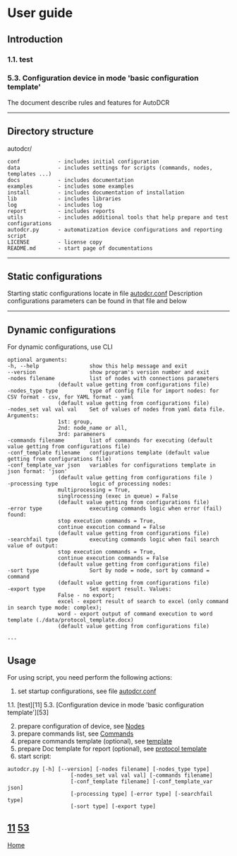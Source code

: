 # User guide 

## Introduction

### 1.1. test

### 5.3. Configuration device in mode 'basic configuration template'

The document describe rules and features for AutoDCR

---
## Directory structure


autodcr/

	conf            - includes initial configuration     
	data            - includes settings for scripts (commands, nodes, templates ...)
	docs            - includes documentation
	examples        - includes some examples
	install         - includes documentation of installation
	lib             - includes libraries  
	log             - includes log
	report          - includes reports
	utils           - includes additional tools that help prepare and test configurations
	autodcr.py      - automatization device configurations and reporting script
	LICENSE         - license copy
	README.md       - start page of documentations

---

## Static configurations

Starting static configurations locate in file [autodcr.conf]
Description configurations parameters can be found in that file and below

---

## Dynamic configurations

For dynamic configurations, use CLI

	optional arguments:
	-h, --help                show this help message and exit
	--version                 show program's version number and exit
	-nodes filename           list of nodes with connections parameters 
					(default value getting from configurations file)
	-nodes_type type          type of config file for import nodes: for CSV format - csv, for YAML format - yaml 
					(default value getting from configurations file)
	-nodes_set val val val    Set of values of nodes from yaml data file. Arguments:
					1st: group, 
					2nd: node_name or all, 
					3rd: parameners
	-commands filename        list of commands for executing (default value getting from configurations file)
	-conf_template filename   configurations template (default value getting from configurations file)
	-conf_template_var json   variables for configurations template in json format: 'json' 
					(default value getting from configurations file )
	-processing type          logic of processing nodes: 
					multiprocessing = True, 
					singlrocessing (exec in queue) = False 
					(default value getting from configurations file)
	-error type               executing commands logic when error (fail) found: 
					stop execution commands = True, 
					continue execution command = False 
					(default value getting from configurations file)
	-searchfail type          executing commands logic when fail search value of output: 
					stop execution commands = True, 
					continue execution commands = False 
					(default value getting from configurations file)
	-sort type                Sort by node = node, sort by command = command 
					(default value getting from configurations file)
	-export type              Set export result. Values: 
					False - no export; 
					excel - export result of search to excel (only command in search type mode: complex); 
					word - export output of command execution to word template (./data/protocol_template.docx) 
					(default value getting from configurations file)

	---

## Usage

For using script, you need perform the following actions:
1. set startup configurations, see file [autodcr.conf]

1.1. [test][11]
5.3. [Configuration device in mode 'basic configuration template'][53]

2. prepare configuration of device, see [Nodes]
3. prepare commands list, see [Commands]
4. prepare commands template (optional), see [template]
5. prepare Doc template for report (optional), see [protocol template]
6. start script: 
```
autodcr.py [-h] [--version] [-nodes filename] [-nodes_type type]
                    [-nodes_set val val val] [-commands filename]
                    [-conf_template filename] [-conf_template_var json]
                    [-processing type] [-error type] [-searchfail type]
                    [-sort type] [-export type]
```

[11](userguide.md#11-test)
[53](userguide.md#Configuration-device-in-mode-basic-configuration-template)
---

[Home](../README.md)

[autodcr.conf]: ../conf/autodcr.conf
[Nodes]: nodes.md#Nodes
[Commands]: commands.md
[template]: configuration_template.md
[protocol template]: protocol_template.md

